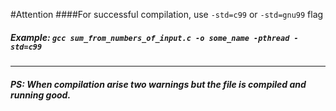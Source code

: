 #Attention
####For successful compilation, use `-std=c99` or `-std=gnu99` flag
##### Example: `gcc sum_from_numbers_of_input.c -o some_name -pthread -std=c99`
-----
##### PS: When compilation arise two warnings but the file is compiled and running good.